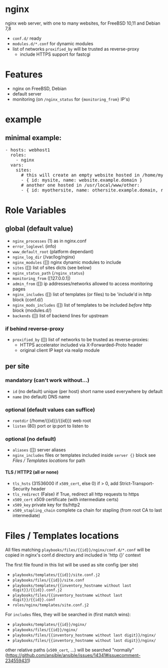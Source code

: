 # nginx

nginx web server, with one to many websites, for FreeBSD 10,11 and Debian 7,8

* `conf.d/` ready
* `modules.d/*.conf` for dynamic modules
* list of networks `proxified_by` will be trusted as reverse-proxy
  * include HTTPS support for fastcgi

# Features

* nginx on FreeBSD, Debian
* default server
* monitoring (on `/nginx_status` for `{monitoring_from}` IP's)

# example

## minimal example:
<pre>
- hosts: webhost1
  roles:
    - nginx
  vars:
    sites:
      # this will create an empty website hosted in /home/mysite/mysite:
      - { id: mysite, name: website.example.domain }
      # another one hosted in /usr/local/www/other:
      - { id: myothersite, name: othersite.example.domain, rootdir: /usr/local/www/other }
</pre>

# Role Variables

## global (default value)

* `nginx_processes` (1)
   as in nginx.conf
* `error_loglevel` (info)
* `www_default_root` (platform dependant)
* `nginx_log_dir` (/var/log/nginx)
* `nginx_modules` ([])
  nginx dynamic modules to include
* `sites` ([])
  list of sites dicts (see below)
* `nginx_status_path` (`/nginx_status`)
* `monitoring_from` ([127.0.0.1])
* `admin_from` ([])
  ip addresses/networks allowed to access monitoring pages
* `nginx_includes` ([])
  list of templates (or files) to be 'include'd in http block (conf.d/)
* `nginx_mods_includes` ([])
  list of templates to be included *before* http block (modules.d/)
* `backends` ([])
  list of backend lines for upstream

### if behind reverse-proxy

* `proxified_by` ([])
  list of networks to be trusted as reverse-proxies:
  - HTTPS accelerator included via X-Forwarded-Proto header
  - original client IP kept via realip module

## per site

### mandatory (can't work without…)

* `id` (no default) 
  unique (per host) short name used everywhere by default
* `name` (no default)
  DNS name

### optional (default values can suffice)

* `rootdir` (/home/{{id}}/{{id}})
  web root
* `listen` (80)
  port or ip:port to listen to

### optional (no default)

* `aliases` ([])
  server aliases
* `nginx_includes`
  files or templates included inside `server {}` block
  see *Files / Templates locations* for path

#### TLS / HTTP2 (all or none)

* `tls_hsts` (31536000 if `x509_cert`, else 0)
  if > 0, add Strict-Transport-Security header
* `tls_redirect` (False)
  if True, redirect all http requests to https
* `x509_cert`
  x509 certificate (with intermediate certs)
* `x509_key`
  private key for tls/http2
* `x509_stapling_chain`
  complete ca chain for stapling
  (from root CA to last intermediate)

# Files / Templates locations

All files matching `playbooks/files/{{id}}/nginx/conf.d/*.conf` will be copied in nginx's conf.d directory and included in 'http {}' context

The first file found in this list will be used as site config (per site)

- `playbooks/templates/{{id}}/site.conf.j2`
- `playbooks/files/{{id}}/site.conf`
- `playbooks/templates/{{inventory_hostname without last digit}}/{{id}}.conf.j2`
- `playbooks/files/{{inventory_hostname without last digit}}/{{id}}.conf`
- `roles/nginx/templates/site.conf.j2`

For `includes` files, they will be searched in (first match wins):

- `playbooks/templates/{{id}}/nginx/`
- `playbooks/files/{{id}}/nginx/`
- `playbooks/files/{{inventory_hostname without last digit}}/nginx/`
- `playbooks/files/{{inventory_hostname without last digit}}/nginx/`

other relative paths (`x509_cert`, …) will be searched "normally"
(https://github.com/ansible/ansible/issues/14341#issuecomment-234559431)

